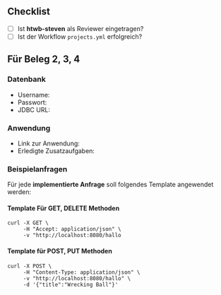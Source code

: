## Checklist
- [ ] Ist **htwb-steven** als Reviewer eingetragen?
- [ ] Ist der Workflow `projects.yml` erfolgreich?

## Für Beleg 2, 3, 4

### Datenbank

- Username:
- Passwort:
- JDBC URL: 

### Anwendung

- Link zur Anwendung:
- Erledigte Zusatzaufgaben:

### Beispielanfragen

Für jede **implementierte Anfrage** soll folgendes Template angewendet werden:



#### Template Für GET, DELETE Methoden
```
curl -X GET \
     -H "Accept: application/json" \
     -v "http://localhost:8080/hallo
```



#### Template für POST, PUT Methoden
```
curl -X POST \
     -H "Content-Type: application/json" \
     -v "http://localhost:8080/hallo" \
     -d '{"title":"Wrecking Ball"}'
```
